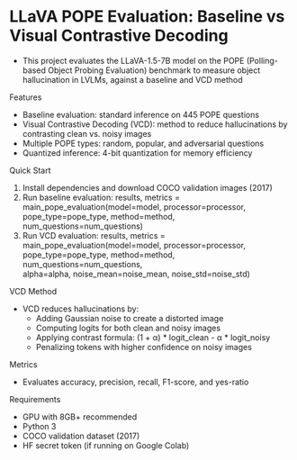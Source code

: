 # LLaVA POPE Evaluation: Baseline vs Visual Contrastive Decoding
* This project evaluates the LLaVA-1.5-7B model on the POPE (Polling-based Object Probing Evaluation) benchmark to measure object hallucination in LVLMs, against a baseline and VCD method

Features
* Baseline evaluation: standard inference on 445 POPE questions
* Visual Contrastive Decoding (VCD): method to reduce hallucinations by contrasting clean vs. noisy images
* Multiple POPE types: random, popular, and adversarial questions
* Quantized inference: 4-bit quantization for memory efficiency

Quick Start
1. Install dependencies and download COCO validation images (2017)
2. Run baseline evaluation:
results, metrics = main_pope_evaluation(model=model, processor=processor, pope_type=pope_type, method=method, num_questions=num_questions)
3. Run VCD evaluation:
results, metrics = main_pope_evaluation(model=model, processor=processor, pope_type=pope_type, method=method, num_questions=num_questions, \
                                                alpha=alpha, noise_mean=noise_mean, noise_std=noise_std)

VCD Method
* VCD reduces hallucinations by:
  * Adding Gaussian noise to create a distorted image
  * Computing logits for both clean and noisy images
  * Applying contrast formula: (1 + α) * logit_clean - α * logit_noisy
  * Penalizing tokens with higher confidence on noisy images

Metrics
* Evaluates accuracy, precision, recall, F1-score, and yes-ratio

Requirements
* GPU with 8GB+ recommended
* Python 3
* COCO validation dataset (2017)
* HF secret token (if running on Google Colab)